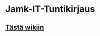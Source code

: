 # Jamk-IT-Tuntikirjaus

## [Tästä wikiin](https://github.com/Jamk-IT-Tuntikirjaus/Jamk-IT-Tuntikirjaus/wiki)
